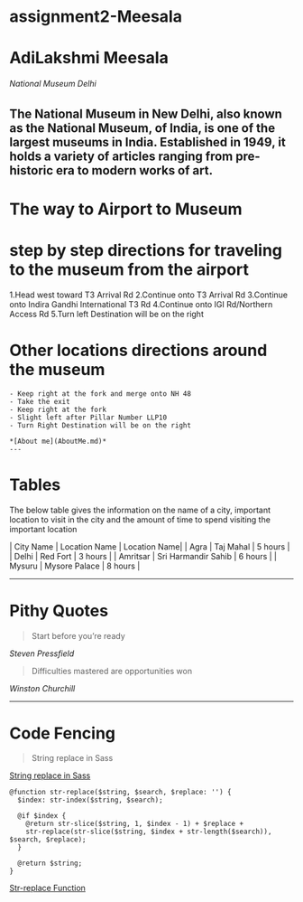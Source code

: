 # assignment2-Meesala
# AdiLakshmi Meesala 
###### National Museum Delhi
The National Museum in New Delhi, also known as the **National Museum**, of India, is one of the largest museums in India. **Established in 1949**, it holds a variety of articles ranging from pre-historic era to modern works of art.
------

# The way to Airport to Museum</b></h4>

# step by step directions for traveling to the museum from the airport

   1.Head west toward T3 Arrival Rd
   2.Continue onto T3 Arrival Rd
   3.Continue onto Indira Gandhi International T3 Rd
   4.Continue onto IGI Rd/Northern Access Rd
   5.Turn left Destination will be on the right

# Other locations directions around the museum

    - Keep right at the fork and merge onto NH 48
    - Take the exit
    - Keep right at the fork
    - Slight left after Pillar Number LLP10
    - Turn Right Destination will be on the right

    *[About me](AboutMe.md)*
    ---
# Tables
The below table gives the information on the name of a city, important location to visit in the city and the amount of time to spend visiting the important location  

| City Name | Location Name | Location Name|
| Agra | Taj Mahal | 5 hours |
| Delhi | Red Fort | 3 hours |
| Amritsar | Sri Harmandir Sahib | 6 hours |
| Mysuru | Mysore Palace | 8 hours |

---
# Pithy Quotes
> Start before you’re ready

*Steven Pressfield*

> Difficulties mastered are opportunities won

*Winston Churchill*

---
# Code Fencing
> String replace in Sass

[String replace in Sass](https://stackoverflow.com/questions/12728634/string-replace-in-sass)

```
@function str-replace($string, $search, $replace: '') {
  $index: str-index($string, $search);
  
  @if $index {
    @return str-slice($string, 1, $index - 1) + $replace + 
    str-replace(str-slice($string, $index + str-length($search)), $search, $replace);
  }
  
  @return $string;
}
```

[Str-replace Function](https://css-tricks.com/snippets/sass/str-replace-function/)